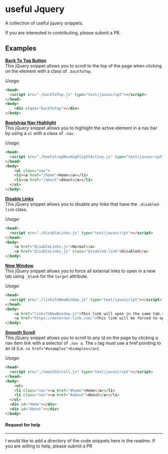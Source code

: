 # useful Jquery

A collection of useful jquery snippets.

If you are interested in contributing, please submit a PR.

## Examples

[**Back To Top Button**](backToTop.js)  
This jQuery snippet allows you to scroll to the top of the page when clicking on the element with a class of `.backToTop`.  

*Usage:*  
```html
<head>
  <script src="./backToTop.js" type="text/javascript"></script>
</head>
<body>
	<div class="backToTop"></div>
</body>
```

[**Bootstrap Nav Highlight**](bootstrapNavHighlightActive.js)  
This jQuery snippet allows you to highlight the active element in a nav bar by using a `ul` with a class of `.nav`.  

*Usage:*  
```html
<head>
  <script src="./bootstrapNavHighlightActive.js" type="text/javascript"></script>
</head>
<body>
	<ul class="nav">
    <li><a href="/home">Home</a></li>
    <li><a href="/about">About</a></li>
  </ul>
</body>
```

[**Disable Links**](disableLinks.js)  
This jQuery snippet allows you to disable any links that have the `.disabled-link` class.  

*Usage:*  
```html
<head>
  <script src="./disableLinks.js" type="text/javascript"></script>
</head>
<body>
    <a href="disableLinks.js">Normal</a>
    <a href="disableLinks.js" class="disabled-link">Disabled</a>
</body>
```

[**New Window**](linksToNewWindow.js)  
This jQuery snippet allows you to force all external links to open in a new tab using `_blank` for the `target` attribute.  

*Usage:*  
```html
<head>
  <script src="./linksToNewWindow.js" type="text/javascript"></script>
</head>
<body>
    <a href="linksToNewWindow.js">This link will open in the same tab.</a>
    <a href="https://external-link.com/">This link will be forced to open in a new tab.</a>
</body>
```

[**Smooth Scroll**](smoothScroll.js)  
This jQuery snippet allows you to scroll to any id on the page by clicking a nav item link with a selector of `.nav a`. The `a` tag must use a href pointing to an id (i.e. `<a href="#examples">Examples</a>`).  

*Usage:*  
```html
<head>
  <script src="./smoothScroll.js" type="text/javascript"></script>
</head>
<body>
	<ul>
    <li class="nav"><a href="#home">Home</a></li>
    <li class="nav"><a href="#about">About</a></li>
  </ul>
  <div id="Home"></div>
  <div id="About"></div>
</body>
```



#### Request for help
----------------
I would like to add a directory of the code snippets here in the readme. If you are willing to help, please submit a PR 
